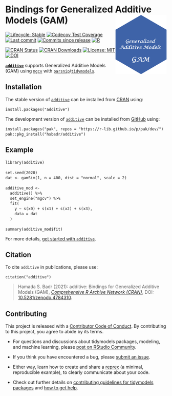 <!-- README.md is generated from README.Rmd. Please edit that file -->

Bindings for Generalized Additive Models (GAM) [<img src="man/figures/additive.png" align="right" width="160" alt="additive logo" />](https://hsbadr.github.io/additive/)
=========================================================================================================================================================================

<!-- badges: start -->

[![Lifecycle:
Stable](https://img.shields.io/badge/Lifecycle-Stable-green.svg)](https://lifecycle.r-lib.org/articles/stages.html)
[![Codecov Test
Coverage](https://codecov.io/gh/hsbadr/additive/branch/main/graph/badge.svg)](https://codecov.io/gh/hsbadr/additive?branch=main)
[![Last
commit](https://img.shields.io/github/last-commit/hsbadr/additive)](https://github.com/hsbadr/additive/commits/main)
[![Commits since
release](https://img.shields.io/github/commits-since/hsbadr/additive/latest.svg?color=green)](https://github.com/hsbadr/additive/commit/main/)
[![R](https://github.com/hsbadr/additive/workflows/R/badge.svg)](https://github.com/hsbadr/additive/actions)

[![CRAN
Status](https://www.r-pkg.org/badges/version/additive)](https://CRAN.R-project.org/package=additive)
[![CRAN
Downloads](https://cranlogs.r-pkg.org/badges/grand-total/additive)](https://cran.r-project.org/package=additive)
[![License:
MIT](https://img.shields.io/badge/License-MIT-blue.svg)](https://github.com/hsbadr/additive/blob/main/LICENSE.md)
[![DOI](https://zenodo.org/badge/369646227.svg)](https://zenodo.org/badge/latestdoi/369646227)
<!-- badges: end -->

[**`additive`**](https://hsbadr.github.io/additive/) supports
Generalized Additive Models (GAM) using
[`mgcv`](https://cran.r-project.org/package=mgcv) with
[`parsnip`](https://parsnip.tidymodels.org/)/[`tidymodels`](https://www.tidymodels.org/).

Installation
------------

The stable version of [`additive`](https://hsbadr.github.io/additive/)
can be installed from
[CRAN](https://CRAN.R-project.org/package=additive) using:

    install.packages("additive")

The development version of
[`additive`](https://hsbadr.github.io/additive/) can be installed from
[GitHub](https://github.com/hsbadr/additive) using:

    install.packages("pak", repos = "https://r-lib.github.io/p/pak/dev/")
    pak::pkg_install("hsbadr/additive")

Example
-------

    library(additive)

    set.seed(2020)
    dat <- gamSim(1, n = 400, dist = "normal", scale = 2)

    additive_mod <-
      additive() %>%
      set_engine("mgcv") %>%
      fit(
        y ~ s(x0) + s(x1) + s(x2) + s(x3),
        data = dat
      )

    summary(additive_mod$fit)

For more details, [get started with
`additive`](https://hsbadr.github.io/additive/articles/GetStarted.html).

Citation
--------

To cite `additive` in publications, please use:

    citation("additive")

> Hamada S. Badr (2021): additive: Bindings for Generalized Additive
> Models (GAM), [*Comprehensive R Archive Network
> (CRAN)*](https://cran.r-project.org/package=additive), DOI:
> [10.5281/zenodo.4784310](https://doi.org/10.5281/zenodo.4784310).

Contributing
------------

This project is released with a [Contributor Code of
Conduct](https://contributor-covenant.org/version/2/0/CODE_OF_CONDUCT.html).
By contributing to this project, you agree to abide by its terms.

-   For questions and discussions about tidymodels packages, modeling,
    and machine learning, please [post on RStudio
    Community](https://community.rstudio.com/).

-   If you think you have encountered a bug, please [submit an
    issue](https://github.com/hsbadr/additive/issues).

-   Either way, learn how to create and share a
    [reprex](https://reprex.tidyverse.org) (a minimal, reproducible
    example), to clearly communicate about your code.

-   Check out further details on [contributing guidelines for tidymodels
    packages](https://www.tidymodels.org/contribute/) and [how to get
    help](https://www.tidymodels.org/help/).
